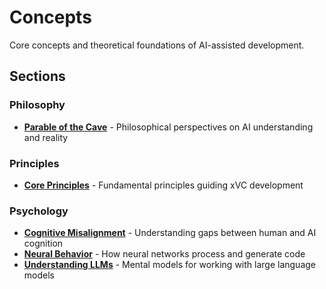 # Concepts

Core concepts and theoretical foundations of AI-assisted development.

## Sections

### Philosophy
- **[Parable of the Cave](philosophy/parable-of-the-cave.md)** - Philosophical perspectives on AI understanding and reality

### Principles
- **[Core Principles](principles/README.md)** - Fundamental principles guiding xVC development

### Psychology
- **[Cognitive Misalignment](psychology/cognitive-misalignment.md)** - Understanding gaps between human and AI cognition
- **[Neural Behavior](psychology/neural-behavior.md)** - How neural networks process and generate code
- **[Understanding LLMs](psychology/understanding-llms.md)** - Mental models for working with large language models